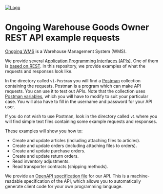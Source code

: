 <a href="https://ongoingwarehouse.com">![Logo](https://ongoingwarehouse.com/images/logo/ongoing_logo_rgb_150.webp)</a>
# Ongoing Warehouse Goods Owner REST API example requests
[Ongoing WMS](https://ongoingwarehouse.com/) is a Warehouse Management System (WMS).

We provide several [Application Programming Interfaces (APIs)](https://developer.ongoingwarehouse.com/). One of them is [based on REST](https://developer.ongoingwarehouse.com/REST/v1/index.html). In this repository, we provide examples of what the requests and responses look like.

In the directory called ``v1-Postman`` you will find a [Postman](https://www.postman.com/) collection containing the requests. Postman is a program which can make API requests. You can use it to test out APIs. Note that the collection uses [Postman variables](https://learning.postman.com/docs/sending-requests/managing-environments/), which you will have to modify to suit your particular case. You will also have to fill in the username and password for your API user.

If you do not wish to use Postman, look in  the directory called ``v1`` where you will find simple text files containing some example requests and responses.

These examples will show you how to:
* Create and update articles (including attaching files to articles).
* Create and update orders (including attaching files to orders).
* Create and update purchase orders.
* Create and update return orders.
* Read inventory adjustments.
* Read transporter contracts (shipping methods).

We provide an [OpenAPI specification file](https://developer.ongoingwarehouse.com/REST/v1/openapi.json) for our API. This is a machine-readable specification of the API, which allows you to automatically generate client code for your own programming language.
